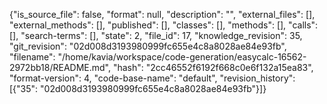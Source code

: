 {"is_source_file": false, "format": null, "description": "", "external_files": [], "external_methods": [], "published": [], "classes": [], "methods": [], "calls": [], "search-terms": [], "state": 2, "file_id": 17, "knowledge_revision": 35, "git_revision": "02d008d3193980999fc655e4c8a8028ae84e93fb", "filename": "/home/kavia/workspace/code-generation/easycalc-16562-2972bb18/README.md", "hash": "2cc46552f6192f668c0e6f132a15ea83", "format-version": 4, "code-base-name": "default", "revision_history": [{"35": "02d008d3193980999fc655e4c8a8028ae84e93fb"}]}